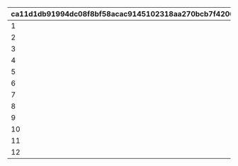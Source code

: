 |ca11d1db91994dc08f8bf58acac9145102318aa270bcb7f420645158f6294587|5b140343aa3968643267d03ef209f3406ff64a8cae8a62a766121e6e18e699fc|5dbde60a4af8e38fc0392893dd5a13bb535ab1572a79f075dbafc54a8735f16d|9f02339a5eb2d080fdef5c29c78d5f5e5bbbde6c3fc7ad4ffd2445fac6830a4b|de5c67169e38453c986ee9d03b3c101adfc88190d4c8fdb2819178648ab3b43e|
| --- | --- | --- | --- | --- |
|1|91002|30109001|100|8|
|2|20002|30109001|10|2|
|3|91002|30109002|100|8|
|4|94002|30109002|40000|12|
|5|91002|30109003|300|8|
|6|91002|30109004|500|8|
|7|91002|30109005|500|8|
|8|94002|30109005|1000000|12|
|9|91002|30109006|500|8|
|10|94002|30109006|500000|12|
|11|91002|30110001|600|8|
|12|94002|30110006|200000|12|